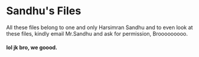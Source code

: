 # Sandhu's Files
 All these files belong to one and only Harsimran Sandhu and to even look at these files, kindly email Mr.Sandhu and ask for permission, Brooooooooo.

 #### lol jk bro, we goood.
